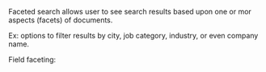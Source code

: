 Faceted search allows user to see search results based upon one or mor aspects (facets) of documents.

Ex: options to filter results by city, job category, industry, or even company name.

Field faceting:

